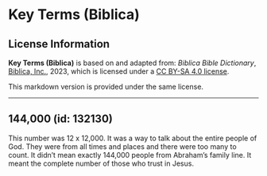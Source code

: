 # Key Terms (Biblica)

## License Information

**Key Terms (Biblica)** is based on and adapted from: _Biblica Bible Dictionary_, [Biblica, Inc.](https://www.biblica.com/), 2023, which is licensed under a [CC BY-SA 4.0 license](https://creativecommons.org/licenses/by-sa/4.0/legalcode.en).

This markdown version is provided under the same license.



--------------------------------

## 144,000 (id: 132130)

This number was 12 x 12,000\. It was a way to talk about the entire people of God. They were from all times and places and there were too many to count. It didn’t mean exactly 144,000 people from Abraham’s family line. It meant the complete number of those who trust in Jesus.


